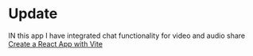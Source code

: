 # Update

IN this app I have integrated chat functionality for video and audio share
[Create a React App with Vite](https://github.com/safak/youtube23/tree/react-mini)
